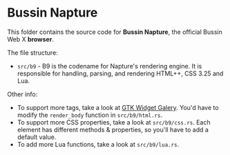 # Bussin Napture

This folder contains the source code for **Bussin Napture**, the official Bussin Web X **browser**.

The file structure:

- `src/b9` - B9 is the codename for Napture's rendering engine. It is responsible for handling, parsing, and rendering HTML++, CSS 3.25 and Lua.

Other info:

- To support more tags, take a look at [GTK Widget Galery](https://docs.gtk.org/gtk4/visual_index.html). You'd have to modify the `render_body` function in `src/b9/html.rs`.
- To support more CSS properties, take a look at `src/b9/css.rs`. Each element has different methods & properties, so you'll have to add a default value.
- To add more Lua functions, take a look at `src/b9/lua.rs`.
